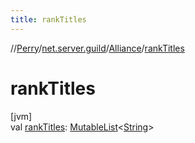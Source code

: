 ```yaml
---
title: rankTitles
---
```

//[Perry](../../../index.html)/[net.server.guild](../index.html)/[Alliance](index.html)/[rankTitles](rank-titles.html)



# rankTitles



[jvm]\
val [rankTitles](rank-titles.html): [MutableList](https://kotlinlang.org/api/latest/jvm/stdlib/kotlin.collections/-mutable-list/index.html)<[String](https://kotlinlang.org/api/latest/jvm/stdlib/kotlin/-string/index.html)>





